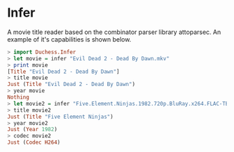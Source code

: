 Infer
=============

A movie title reader based on the combinator parser library attoparsec.
An example of it's capabilities is shown below.

```haskell
> import Duchess.Infer
> let movie = infer "Evil Dead 2 - Dead By Dawn.mkv"
> print movie
[Title "Evil Dead 2 - Dead By Dawn"]
> title movie
Just (Title "Evil Dead 2 - Dead By Dawn")
> year movie
Nothing
> let movie2 = infer "Five.Element.Ninjas.1982.720p.BluRay.x264.FLAC-TBB.mkv"
> title movie2
Just (Title "Five Element Ninjas")
> year movie2
Just (Year 1982)
> codec movie2
Just (Codec H264)
```